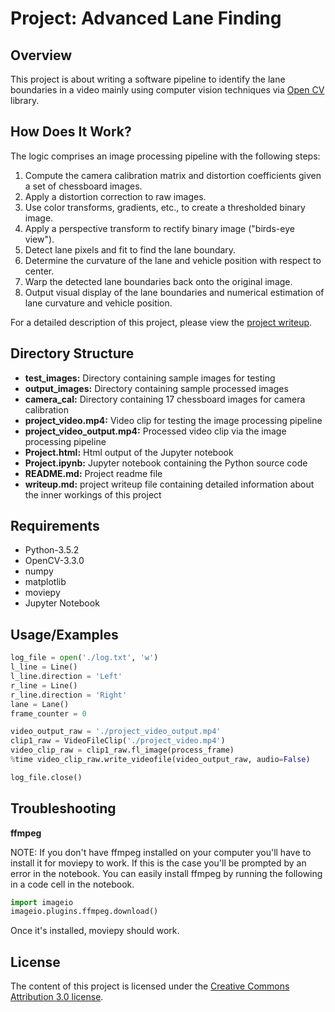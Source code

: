 # Project: Advanced Lane Finding
## Overview   
   
This project is about writing a software pipeline to identify the lane boundaries in a video mainly using computer vision techniques via [Open CV](https://opencv.org/) library.

## How Does It Work?
The logic comprises an image processing pipeline with the following steps:

1. Compute the camera calibration matrix and distortion coefficients given a set of chessboard images.
2. Apply a distortion correction to raw images.
3. Use color transforms, gradients, etc., to create a thresholded binary image.
4. Apply a perspective transform to rectify binary image ("birds-eye view").
5. Detect lane pixels and fit to find the lane boundary.
6. Determine the curvature of the lane and vehicle position with respect to center.
7. Warp the detected lane boundaries back onto the original image.
8. Output visual display of the lane boundaries and numerical estimation of lane curvature and vehicle position.

For a detailed description of this project, please view the [project writeup](./writeup.md).

## Directory Structure
* **test_images:** Directory containing sample images for testing
* **output_images:** Directory containing sample processed images
* **camera_cal:** Directory containing 17 chessboard images for camera calibration
* **project_video.mp4:** Video clip for testing the image processing pipeline
* **project_video_output.mp4:** Processed video clip via the image processing pipeline
* **Project.html:** Html output of the Jupyter notebook
* **Project.ipynb:** Jupyter notebook containing the Python source code
* **README.md:** Project readme file
* **writeup.md:** project writeup file containing detailed information about the inner workings of this project

## Requirements
* Python-3.5.2
* OpenCV-3.3.0
* numpy
* matplotlib
* moviepy
* Jupyter Notebook


## Usage/Examples

```python
log_file = open('./log.txt', 'w')                     
l_line = Line()
l_line.direction = 'Left'
r_line = Line()
r_line.direction = 'Right'
lane = Lane()
frame_counter = 0

video_output_raw = './project_video_output.mp4'
clip1_raw = VideoFileClip('./project_video.mp4')
video_clip_raw = clip1_raw.fl_image(process_frame) 
%time video_clip_raw.write_videofile(video_output_raw, audio=False)

log_file.close()
```

## Troubleshooting

**ffmpeg**

NOTE: If you don't have ffmpeg installed on your computer you'll have to install it for moviepy to work. If this is the case you'll be prompted by an error in the notebook. You can easily install ffmpeg by running the following in a code cell in the notebook.

```python
import imageio
imageio.plugins.ffmpeg.download()
```

Once it's installed, moviepy should work.

## License
The content of this project is licensed under the [Creative Commons Attribution 3.0 license](https://creativecommons.org/licenses/by/3.0/us/deed.en_US).